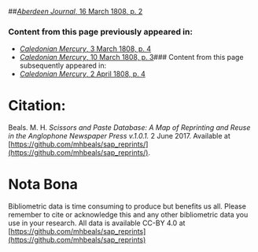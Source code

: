 ##[*Aberdeen Journal*, 16 March 1808, p. 2](https://mhbeals.github.io/sap_html/Aberdeen-Journal/Aberdeen-Journal-16-March-1808-p-2)

### Content from this page previously appeared in:
+ [*Caledonian Mercury*, 3 March 1808, p. 4](https://mhbeals.github.io/sap_html/Caledonian-Mercury/Caledonian-Mercury-3-March-1808-p-4)
+ [*Caledonian Mercury*, 10 March 1808, p. 3](https://mhbeals.github.io/sap_html/Caledonian-Mercury/Caledonian-Mercury-10-March-1808-p-3)### Content from this page subsequently appeared in:
+ [*Caledonian Mercury*, 2 April 1808, p. 4](https://mhbeals.github.io/sap_html/Caledonian-Mercury/Caledonian-Mercury-2-April-1808-p-4)
                    
# Citation: 

Beals. M. H. *Scissors and Paste Database: A Map of Reprinting and Reuse in the Anglophone Newspaper Press v.1.0.1.* 2 June 2017. Available at [https://github.com/mhbeals/sap_reprints/](https://github.com/mhbeals/sap_reprints/). 
                    
# Nota Bona

Bibliometric data is time consuming to produce but benefits us all. Please remember to cite or acknowledge this and any other bibliometric data you use in your research. All data is available CC-BY 4.0 at [https://github.com/mhbeals/sap_reprints](https://github.com/mhbeals/sap_reprints)